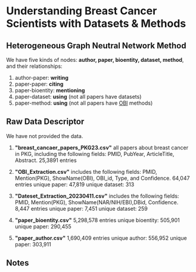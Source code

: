 # Understanding Breast Cancer Scientists with Datasets & Methods

## Heterogeneous Graph Neutral Network Method

We have five kinds of nodes: **author, paper, bioentity, dataset, method**, and their relationships:

1. author-paper: **writing**
2. paper-paper: **citing**
3. paper-bioentity: **mentioning**
4. paper-dataset: **using** (not all papers have datasets)
5. paper-method: **using** (not all papers have [OBI](https://obi-ontology.org/) methods)

## Raw Data Descriptor

We have not provided the data.

1. **"breast_cancaer_papers_PKG23.csv"** all papers about breast cancer in PKG, including the following fields: PMID, PubYear, ArticleTitle, Abstract.
    25,3891 entries

2. **"OBI_Extraction.csv"** includes the following fields: PMID, Mention(PKG), ShowName(OBI), OBI_id, Type, and Confidence.
    64,047 entries
    unique paper: 47,819
    unique dataset: 313

3. **"Dateset_Extraction_20230411.csv"** includes the following fields: PMID, Mention(PKG), ShowName(NAR/NIH/EBI),DBid, Confidence.
    8,447 entries
    unique paper: 7,451
    unique dataset: 259

4. **"paper_bioentity.csv"**
    5,298,578 entries
    unique bioentity: 505,901
    unique paper: 290,455

5. **"paper_author.csv"**
    1,690,409 entries
    unique author: 556,952
    unique paper: 303,911

## Notes
